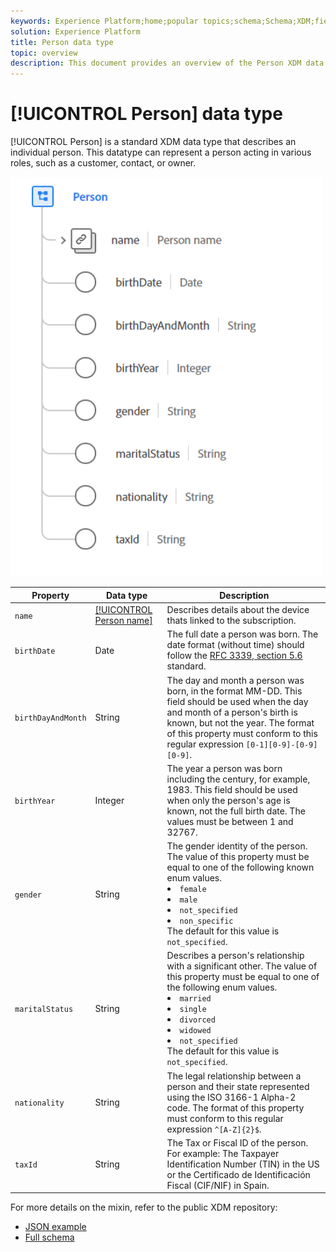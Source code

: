 ```yaml
---
keywords: Experience Platform;home;popular topics;schema;Schema;XDM;fields;schemas;Schemas;person;datatype;data-type;data type;
solution: Experience Platform
title: Person data type
topic: overview
description: This document provides an overview of the Person XDM data type.
---
```


# [!UICONTROL Person] data type

[!UICONTROL Person] is a standard XDM data type that describes an individual person. This datatype can represent a person acting in various roles, such as a customer, contact, or owner.

<img src='../images/data-types/person.png' width=500 /><br />

| Property | Data type | Description |
| --- | --- | --- |
| `name` | [[!UICONTROL Person name]](./person-name.md) | Describes details about the device thats linked to the subscription. |
| `birthDate` | Date | The full date a person was born. The date format (without time) should follow the [RFC 3339, section 5.6](https://tools.ietf.org/html/rfc3339#section-5.6) standard. |
| `birthDayAndMonth` | String | The day and month a person was born, in the format MM-DD. This field should be used when the day and month of a person's birth is known, but not the year. The format of this property must conform to this regular expression `[0-1][0-9]-[0-9][0-9]`. |
| `birthYear` | Integer | The year a person was born including the century, for example, 1983. This field should be used when only the person's age is known, not the full birth date. The values must be between 1 and 32767. |
| `gender` | String | The gender identity of the person. The value of this property must be equal to one of the following known enum values. <li> `female` </li> <li> `male` </li> <li> `not_specified` </li> <li> `non_specific` </li> The default for this value is `not_specified`. |
| `maritalStatus` | String | Describes a person's relationship with a significant other. The value of this property must be equal to one of the following enum values. <li> `married` </li> <li> `single` </li> <li> `divorced` </li> <li> `widowed` </li> <li> `not_specified` </li> The default for this value is `not_specified`. |
| `nationality` | String | The legal relationship between a person and their state represented using the ISO 3166-1 Alpha-2 code. The format of this property must conform to this regular expression `^[A-Z]{2}$`. |
| `taxId` | String | The Tax or Fiscal ID of the person. For example: The Taxpayer Identification Number (TIN) in the US or the Certificado de Identificación Fiscal (CIF/NIF) in Spain. |

For more details on the mixin, refer to the public XDM repository:

* [JSON example](https://github.com/adobe/xdm/blob/63a4a825b2acb0a8cb661d6e02ae952711fc4da6/docs/reference/datatypes/person.schema.json)
* [Full schema](https://github.com/adobe/xdm/blob/63a4a825b2acb0a8cb661d6e02ae952711fc4da6/docs/reference/datatypes/person.schema.md#xdmgender-known-values)